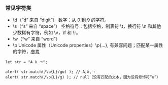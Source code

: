 ### 常见字符类
- \d（“d” 来自 “digit”）
数字：从 0 到 9 的字符。
- \s（“s” 来自 “space”）
空格符号：包括空格，制表符 \t，换行符 \n 和其他少数稀有字符，例如 \v，\f 和 \r。
- \w（“w” 来自 “word”）
- \p Unicode 属性（Unicode properties）\p{…}, 有兼容问题；匹配某一属性的字符，[参考](https://zh.javascript.info/regexp-unicode)
```
let str = "A ბ ㄱ";

alert( str.match(/\p{L}/gu) ); // A,ბ,ㄱ
alert( str.match(/\p{L}/g) ); // null（没有匹配的文本，因为没有修饰符“u”）
```
